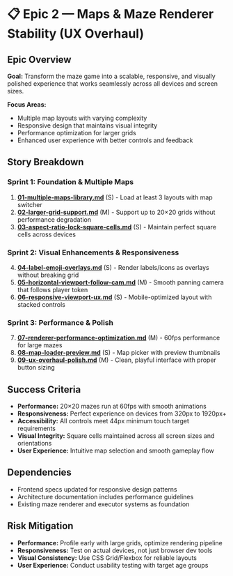 # 📋 Epic 2 — Maps & Maze Renderer Stability (UX Overhaul)

## Epic Overview

**Goal:** Transform the maze game into a scalable, responsive, and visually polished experience that works seamlessly across all devices and screen sizes.

**Focus Areas:**
- Multiple map layouts with varying complexity
- Responsive design that maintains visual integrity
- Performance optimization for larger grids
- Enhanced user experience with better controls and feedback

## Story Breakdown

### Sprint 1: Foundation & Multiple Maps
1. **[01-multiple-maps-library.md](stories/01-multiple-maps-library.md)** (S) - Load at least 3 layouts with map switcher
2. **[02-larger-grid-support.md](stories/02-larger-grid-support.md)** (M) - Support up to 20×20 grids without performance degradation
3. **[03-aspect-ratio-lock-square-cells.md](stories/03-aspect-ratio-lock-square-cells.md)** (S) - Maintain perfect square cells across devices

### Sprint 2: Visual Enhancements & Responsiveness
4. **[04-label-emoji-overlays.md](stories/04-label-emoji-overlays.md)** (S) - Render labels/icons as overlays without breaking grid
5. **[05-horizontal-viewport-follow-cam.md](stories/05-horizontal-viewport-follow-cam.md)** (M) - Smooth panning camera that follows player token
6. **[06-responsive-viewport-ux.md](stories/06-responsive-viewport-ux.md)** (S) - Mobile-optimized layout with stacked controls

### Sprint 3: Performance & Polish
7. **[07-renderer-performance-optimization.md](stories/07-renderer-performance-optimization.md)** (M) - 60fps performance for large mazes
8. **[08-map-loader-preview.md](stories/08-map-loader-preview.md)** (S) - Map picker with preview thumbnails
9. **[09-ux-overhaul-polish.md](stories/09-ux-overhaul-polish.md)** (M) - Clean, playful interface with proper button sizing

## Success Criteria

- **Performance:** 20×20 mazes run at 60fps with smooth animations
- **Responsiveness:** Perfect experience on devices from 320px to 1920px+
- **Accessibility:** All controls meet 44px minimum touch target requirements
- **Visual Integrity:** Square cells maintained across all screen sizes and orientations
- **User Experience:** Intuitive map selection and smooth gameplay flow

## Dependencies

- Frontend specs updated for responsive design patterns
- Architecture documentation includes performance guidelines
- Existing maze renderer and executor systems as foundation

## Risk Mitigation

- **Performance:** Profile early with large grids, optimize rendering pipeline
- **Responsiveness:** Test on actual devices, not just browser dev tools
- **Visual Consistency:** Use CSS Grid/Flexbox for reliable layouts
- **User Experience:** Conduct usability testing with target age groups
